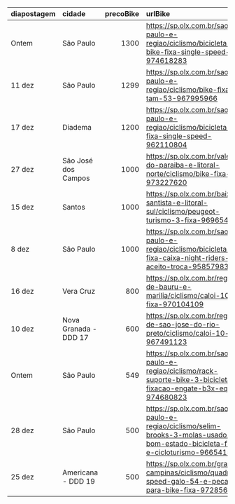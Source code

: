 | diapostagem   | cidade                |   precoBike | urlBike                                                                                                                         |
|:--------------|:----------------------|------------:|:--------------------------------------------------------------------------------------------------------------------------------|
| Ontem         | São Paulo             |        1300 | https://sp.olx.com.br/sao-paulo-e-regiao/ciclismo/bicicleta-bike-fixa-single-speed-974618283                                    |
| 11 dez        | São Paulo             |        1299 | https://sp.olx.com.br/sao-paulo-e-regiao/ciclismo/bike-fixa-tam-53-967995966                                                    |
| 17 dez        | Diadema               |        1200 | https://sp.olx.com.br/sao-paulo-e-regiao/ciclismo/bicicleta-fixa-single-speed-962110804                                         |
| 27 dez        | São José dos Campos   |        1000 | https://sp.olx.com.br/vale-do-paraiba-e-litoral-norte/ciclismo/bike-fixa-973227620                                              |
| 15 dez        | Santos                |        1000 | https://sp.olx.com.br/baixada-santista-e-litoral-sul/ciclismo/peugeot-turismo-3-fixa-969654306                                  |
| 8 dez         | São Paulo             |        1000 | https://sp.olx.com.br/sao-paulo-e-regiao/ciclismo/bicicleta-fixa-caixa-night-riders-nao-aceito-troca-958579837                  |
| 16 dez        | Vera Cruz             |         800 | https://sp.olx.com.br/regiao-de-bauru-e-marilia/ciclismo/caloi-10-fixa-970104109                                                |
| 10 dez        | Nova Granada - DDD 17 |         600 | https://sp.olx.com.br/regiao-de-sao-jose-do-rio-preto/ciclismo/caloi-10-fixa-967491123                                          |
| Ontem         | São Paulo             |         549 | https://sp.olx.com.br/sao-paulo-e-regiao/ciclismo/rack-suporte-bike-3-bicicletas-fixacao-engate-b3x-eqmax-974680823             |
| 28 dez        | São Paulo             |         500 | https://sp.olx.com.br/sao-paulo-e-regiao/ciclismo/selim-brooks-3-molas-usado-bom-estado-bicicleta-fixa-e-cicloturismo-966541514 |
| 25 dez        | Americana - DDD 19    |         500 | https://sp.olx.com.br/grande-campinas/ciclismo/quadro-speed-galo-54-e-pecas-para-bike-fixa-972856730                            |